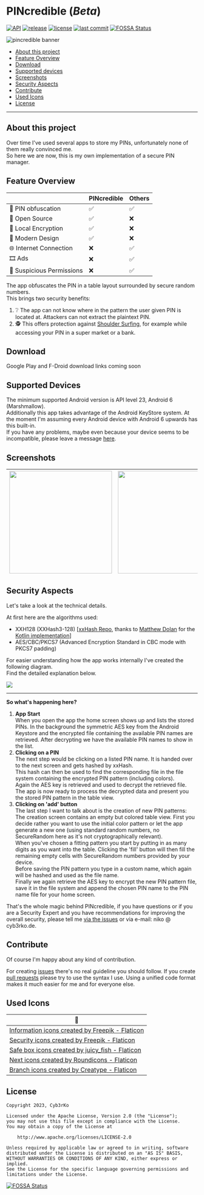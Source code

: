 # PINcredible (*Beta*)
[![API](https://img.shields.io/badge/API-23%2B-brightgreen.svg?style=flat)](https://apilevels.com)
[![release](https://img.shields.io/github/release/cyb3rko/pincredible.svg)](https://github.com/cyb3rko/pincredible/releases/latest)
[![license](https://img.shields.io/github/license/cyb3rko/pincredible)](https://www.apache.org/licenses/LICENSE-2.0)
[![last commit](https://img.shields.io/github/last-commit/cyb3rko/pincredible?color=F34C9F)](https://github.com/cyb3rko/pincredible/commits/main)
[![FOSSA Status](https://app.fossa.com/api/projects/git%2Bgithub.com%2Fcyb3rko%2Fpincredible.svg?type=shield)](https://app.fossa.com/projects/git%2Bgithub.com%2Fcyb3rko%2Fpincredible?ref=badge_shield)

![pincredible banner](https://socialify.git.ci/cyb3rko/pincredible/image?description=1&forks=1&issues=1&logo=https%3A%2F%2Fi.imgur.com%2FJ4rQhXH.png&name=1&owner=1&pattern=Brick%20Wall&pulls=1&stargazers=1&theme=Dark)

- [About this project](#about-this-project)   
- [Feature Overview](#feature-overview)  
- [Download](#download)
- [Supported devices](#supported-devices)
- [Screenshots](#screenshots)
- [Security Aspects](#security-aspects)
- [Contribute](#contribute)
- [Used Icons](#used-icons)
- [License](#license)

---

## About this project
Over time I've used several apps to store my PINs, unfortunately none of them really convinced me.  
So here we are now, this is my own implementation of a secure PIN manager.

## Feature Overview
| | PINcredible | Others |
| --- | --- | --- |
| 🔢 PIN obfuscation | ✅ | ✅ |
| 📂 Open Source | ✅ | ❌ |
| 🔐 Local Encryption | ✅ | ❌ |
| 🎨 Modern Design | ✅ | ❌ |
| 🌐 Internet Connection | ❌ | ✅ |
| 🎞️ Ads | ❌ | ✅ |
| 🗿 Suspicious Permissions | ❌ | ✅ |

The app obfuscates the PIN in a table layout surrounded by secure random numbers.  
This brings two security benefits:
1. ❔ The app can not know where in the pattern the user given PIN is located at. Attackers can not extract the plaintext PIN.
2. 🕵️ This offers protection against [Shoulder Surfing](https://en.wikipedia.org/wiki/Shoulder_surfing_(computer_security)), for example while accessing your PIN in a super market or a bank.

## Download

Google Play and F-Droid download links coming soon

## Supported Devices
The minimum supported Android version is API level 23, Android 6 (Marshmallow).  
Additionally this app takes advantage of the Android KeyStore system. At the moment I'm assuming every Android device with Android 6 upwards has this built-in.  
If you have any problems, maybe even because your device seems to be incompatible, please leave a message [here](https://github.com/cyb3rko/pincredible/issues).

## Screenshots
|<img src="https://i.imgur.com/g5v30RS.png" width="270">|<img src="https://i.imgur.com/jxzmJAk.png" width="270">|<img src="https://i.imgur.com/NSTmKss.png" width="270">|
|:---:|:---:|:---:|

## Security Aspects
Let's take a look at the technical details.

At first here are the algorithms used:
- XXH128 (XXHash3-128) [[xxHash Repo](https://github.com/Cyan4973/xxHash), thanks to [Matthew Dolan](https://github.com/mattmook) for the [Kotlin implementation](https://github.com/appmattus/crypto/tree/main/cryptohash/src/commonMain/kotlin/com/appmattus/crypto/internal/core/xxh3)]
- AES/CBC/PKCS7 (Advanced Encryption Standard in CBC mode with PKCS7 padding)

For easier understanding how the app works internally I've created the following diagram.  
Find the detailed explanation below.

<img src="https://i.imgur.com/ifWt3Vc.png">

---

**So what's happening here?**

1. **App Start**  
When you open the app the home screen shows up and lists the stored PINs. In the background the symmetric AES key from the Android Keystore and the encrypted file containing the available PIN names are retrieved. After decrypting we have the available PIN names to show in the list.
2. **Clicking on a PIN**  
The next step would be clicking on a listed PIN name. It is handed over to the next screen and gets hashed by xxHash.  
This hash can then be used to find the corresponding file in the file system containing the encrypted PIN pattern (including colors).  
Again the AES key is retrieved and used to decrypt the retrieved file. The app is now ready to process the decrypted data and present you the stored PIN pattern in the table view.
3. **Clicking on 'add' button**  
The last step I want to talk about is the creation of new PIN patterns:  
The creation screen contains an empty but colored table view. First you decide rather you want to use the initial color pattern or let the app generate a new one (using standard random numbers, no SecureRandom here as it's not cryptographically relevant).  
When you've chosen a fitting pattern you start by putting in as many digits as you want into the table. Clicking the 'fill' button will then fill the remaining empty cells with SecureRandom numbers provided by your device.  
Before saving the PIN pattern you type in a custom name, which again will be hashed and used as the file name.  
Finally we again retrieve the AES key to encrypt the new PIN pattern file, save it in the file system and append the chosen PIN name to the PIN name file for your home screen.

That's the whole magic behind PINcredible, if you have questions or if you are a Security Expert and you have recommendations for improving the overall security, please tell me [via the issues](https://github.com/cyb3rko/pincredible/issues) or via e-mail:  niko @ cyb3rko.de.

## Contribute
Of course I'm happy about any kind of contribution.

For creating [issues](https://github.com/cyb3rko/pincredible/issues) there's no real guideline you should follow.
If you create [pull requests](https://github.com/cyb3rko/pincredible/pulls) please try to use the syntax I use.
Using a unified code format makes it much easier for me and for everyone else.

## Used Icons

| 💛 |
| --- |  
| <a href="https://www.flaticon.com/free-icons/information" title="information icons">Information icons created by Freepik - Flaticon</a> |
| <a href="https://www.flaticon.com/free-icons/security" title="security icons">Security icons created by Freepik - Flaticon</a> |
| <a href="https://www.flaticon.com/free-icons/safe-box" title="safe box icons">Safe box icons created by juicy_fish - Flaticon</a> |
| <a href="https://www.flaticon.com/free-icons/next" title="next icons">Next icons created by Roundicons - Flaticon</a> |
| <a href="https://www.flaticon.com/free-icons/branch" title="branch icons">Branch icons created by Creatype - Flaticon</a> |

## License

    Copyright 2023, Cyb3rKo

    Licensed under the Apache License, Version 2.0 (the "License");
    you may not use this file except in compliance with the License.
    You may obtain a copy of the License at
    
        http://www.apache.org/licenses/LICENSE-2.0

    Unless required by applicable law or agreed to in writing, software
    distributed under the License is distributed on an "AS IS" BASIS,
    WITHOUT WARRANTIES OR CONDITIONS OF ANY KIND, either express or implied.
    See the License for the specific language governing permissions and
    limitations under the License.


[![FOSSA Status](https://app.fossa.com/api/projects/git%2Bgithub.com%2Fcyb3rko%2Fpincredible.svg?type=large)](https://app.fossa.com/projects/git%2Bgithub.com%2Fcyb3rko%2Fpincredible?ref=badge_large)